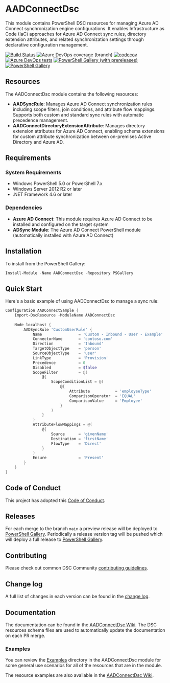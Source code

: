 # AADConnectDsc

This module contains PowerShell DSC resources for managing Azure AD Connect
synchronization engine configurations. It enables Infrastructure as Code (IaC)
approaches for Azure AD Connect sync rules, directory extension attributes, and
related synchronization settings through declarative configuration management.

[![Build Status](https://dev.azure.com/dsccommunity/AADConnectDsc/_apis/build/status/dsccommunity.AADConnectDsc?branchName=main)](https://dev.azure.com/dsccommunity/AADConnectDsc/_build/latest?definitionId=9999&branchName=main)
![Azure DevOps coverage (branch)](https://img.shields.io/azure-devops/coverage/dsccommunity/AADConnectDsc/9999/main)
[![codecov](https://codecov.io/gh/dsccommunity/AADConnectDsc/branch/main/graph/badge.svg)](https://codecov.io/gh/dsccommunity/AADConnectDsc)
[![Azure DevOps tests](https://img.shields.io/azure-devops/tests/dsccommunity/AADConnectDsc/9999/main)](https://dsccommunity.visualstudio.com/AADConnectDsc/_test/analytics?definitionId=9999&contextType=build)
[![PowerShell Gallery (with prereleases)](https://img.shields.io/powershellgallery/vpre/AADConnectDsc?label=AADConnectDsc%20Preview)](https://www.powershellgallery.com/packages/AADConnectDsc/)
[![PowerShell Gallery](https://img.shields.io/powershellgallery/v/AADConnectDsc?label=AADConnectDsc)](https://www.powershellgallery.com/packages/AADConnectDsc/)

## Resources

The AADConnectDsc module contains the following resources:

- **AADSyncRule**: Manages Azure AD Connect synchronization rules including
  scope filters, join conditions, and attribute flow mappings. Supports both
  custom and standard sync rules with automatic precedence management.
- **AADConnectDirectoryExtensionAttribute**: Manages directory extension
  attributes for Azure AD Connect, enabling schema extensions for custom
  attribute synchronization between on-premises Active Directory and Azure AD.

## Requirements

### System Requirements

- Windows PowerShell 5.0 or PowerShell 7.x
- Windows Server 2012 R2 or later
- .NET Framework 4.6 or later

### Dependencies

- **Azure AD Connect**: This module requires Azure AD Connect to be installed
  and configured on the target system
- **ADSync Module**: The Azure AD Connect PowerShell module (automatically
  installed with Azure AD Connect)

## Installation

To install from the PowerShell Gallery:

```powershell
Install-Module -Name AADConnectDsc -Repository PSGallery
```

## Quick Start

Here's a basic example of using AADConnectDsc to manage a sync rule:

```powershell
Configuration AADConnectSample {
    Import-DscResource -ModuleName AADConnectDsc
    
    Node localhost {
        AADSyncRule 'CustomUserRule' {
            Name                = 'Custom - Inbound - User - Example'
            ConnectorName       = 'contoso.com'
            Direction           = 'Inbound'
            TargetObjectType    = 'person'
            SourceObjectType    = 'user'
            LinkType            = 'Provision'
            Precedence          = 0
            Disabled            = $false
            ScopeFilter         = @(
                @{
                    ScopeConditionList = @(
                        @{
                            Attribute           = 'employeeType'
                            ComparisonOperator  = 'EQUAL'
                            ComparisonValue     = 'Employee'
                        }
                    )
                }
            )
            AttributeFlowMappings = @(
                @{
                    Source      = 'givenName'
                    Destination = 'firstName'
                    FlowType    = 'Direct'
                }
            )
            Ensure              = 'Present'
        }
    }
}
```

## Code of Conduct

This project has adopted this [Code of Conduct](CODE_OF_CONDUCT.md).

## Releases

For each merge to the branch `main` a preview release will be deployed to
[PowerShell Gallery](https://www.powershellgallery.com/). Periodically a
release version tag will be pushed which will deploy a full release to
[PowerShell Gallery](https://www.powershellgallery.com/).

## Contributing

Please check out common DSC Community
[contributing guidelines](https://dsccommunity.org/guidelines/contributing).

## Change log

A full list of changes in each version can be found in the
[change log](CHANGELOG.md).

## Documentation

The documentation can be found in the
[AADConnectDsc Wiki](https://github.com/dsccommunity/AADConnectDsc/wiki).
The DSC resources schema files are used to automatically update the
documentation on each PR merge.

### Examples

You can review the [Examples](source/Examples) directory in the AADConnectDsc
module for some general use scenarios for all of the resources that are in the
module.

The resource examples are also available in the
[AADConnectDsc Wiki](https://github.com/dsccommunity/AADConnectDsc/wiki).
